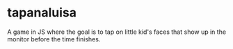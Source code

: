 # tapanaluisa
A game in JS where the goal is to tap on little kid's faces that show up in the monitor before the time finishes.
